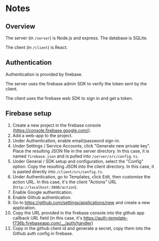 # Notes

## Overview

The server (in `/server`) is Node.js and express. The database is SQLite.

The client (in `/client`) is React.

## Authentication

Authentication is provided by firebase.

The server uses the firebase admin SDK to verify the token sent by the client.

The client uses the firebase web SDK to sign in and get a token.

## Firebase setup

1. Create a new project in the firebase console (https://console.firebase.google.com/).
2. Add a web-app to the project.
3. Under Authentication, enable email/password sign-in.
4. Under Settings / Service Accounts, click "Generate new private key". Place the resulting JSON file in the server directory. In this case, it is named `firebase.json` and is pulled into `/server/src/config.ts`.
5. Under General / SDK setup and configuration, select the "Config" option. Copy the resulting JSON into the client directory. In this case, it is pasted directly into `/client/src/config.ts`.
6. Under Authentication, go to Templates, click Edit, then customise the action URL. In this case, it's the client "Actions" URL (`http://localhost:3000/action`).
7. Enable Google authentication.
8. Enable Github authentication.
9. Go to https://github.com/settings/applications/new and create a new application.
10. Copy the URL provided in the firebase console into the github app callback URL field (in this case, it's https://auth-template-f736b.firebaseapp.com/__/auth/handler)
11. Copy in the github client id and generate a secret, copy them into the Github auth config in firebase.
